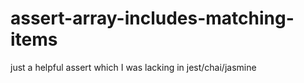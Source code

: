 # assert-array-includes-matching-items
just a helpful assert which I was lacking in jest/chai/jasmine
